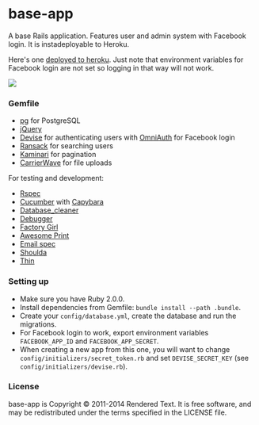# base-app

A base Rails application. Features user and admin system with Facebook login. It is instadeployable to Heroku.

Here's one [deployed to heroku](http://rtbaseapp.herokuapp.com/). Just note that environment variables for Facebook login are not set so logging in that way will not work.

<img src="https://semaphoreapp.com/api/v1/projects/73c4b979-0a40-49db-b10e-571d41e10d9a/133529/badge.png">

### Gemfile

- [pg](http://rubygems.org/gems/pg) for PostgreSQL
- [jQuery](https://github.com/rails/jquery-ujs)
- [Devise](https://github.com/plataformatec/devise) for authenticating users with [OmniAuth](https://github.com/intridea/omniauth) for Facebook login
- [Ransack](https://github.com/activerecord-hackery/ransack) for searching users
- [Kaminari](https://github.com/amatsuda/kaminari) for pagination
- [CarrierWave](https://github.com/jnicklas/carrierwave) for file uploads

For testing and development:

- [Rspec](https://github.com/dchelimsky/rspec)
- [Cucumber](https://github.com/aslakhellesoy/cucumber) with [Capybara](https://github.com/jnicklas/capybara)
- [Database_cleaner](https://github.com/bmabey/database_cleaner)
- [Debugger](https://github.com/cldwalker/debugger)
- [Factory Girl](https://github.com/thoughtbot/factory_girl_rails)
- [Awesome Print](https://github.com/michaeldv/awesome_print)
- [Email spec](https://github.com/bmabey/email-spec)
- [Shoulda](https://github.com/thoughtbot/shoulda)
- [Thin](https://github.com/macournoyer/thin)

### Setting up

- Make sure you have Ruby 2.0.0.
- Install dependencies from Gemfile: `bundle install --path .bundle`.
- Create your `config/database.yml`, create the database and run the migrations.
- For Facebook login to work, export environment variables `FACEBOOK_APP_ID` and `FACEBOOK_APP_SECRET`.
- When creating a new app from this one, you will want to change
  `config/initializers/secret_token.rb` and set `DEVISE_SECRET_KEY`
  (see `config/initializers/devise.rb`).

### License

base-app is Copyright © 2011-2014 Rendered Text. It is free software, and may be redistributed under the terms specified in the LICENSE file.
